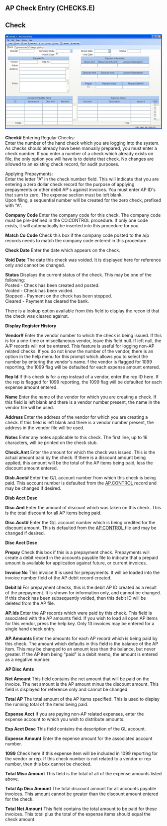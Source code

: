 ##  AP Check Entry (CHECKS.E)

<PageHeader />

##  Check

![](./CHECKS-E-1.jpg)

**Check#** Entering Regular Checks:  
Enter the number of the hand check which you are logging into the system. As
checks should already have been manually prepared, you must enter a check
number. If you enter a number of a check which already exists on file, the
only option you will have is to delete that check. No changes are allowed to
an existing check record, for audit purposes.  
  
Applying Prepayments:  
Enter the letter "A" in the check number field. This will indicate that you
are entering a zero dollar check record for the purpose of applying
prepayments or other debit AP's against invoices. You must enter AP ID's that
sum to zero. The expense section must be left blank.  
Upon filing, a sequential number will be created for the zero check, prefixed
with "A".  
  
**Company Code** Enter the company code for this check. The company code must
be pre-defined in the CO.CONTROL procedure. If only one code exists, it will
automatically be inserted into this procedure for you.  
  
**Match Co Code** Check this box if the company code posted to the a/p records
needs to match the company code entered in this procedure.  
  
**Check Date** Enter the date which appears on the check.  
  
**Void Date** The date this check was voided. It is displayed here for
reference only and cannot be changed.  
  
**Status** Displays the current status of the check. This may be one of the
following:  
Posted - Check has been created and posted.  
Voided - Check has been voided.  
Stopped - Payment on the check has been stopped.  
Cleared - Payment has cleared the bank.  
  
There is a lookup option available from this field to display the recon id
that the check was cleared against.  
  
**Display Register History**  
  
**Vendor#** Enter the vendor number to which the check is being issued. If
this is for a one-time or miscellaneous vendor, leave this field null. If left
null, the A/P records will not be entered. This feature is useful for logging
non-AP related checks. If you do not know the number of the vendor, there is
an option in the help menu for this prompt which allows you to select the
number by entering the vendor's name. f the vendor is flagged for 1099
reporting, the 1099 flag will be defaulted for each expense amount entered.  
  
**Rep Id** If this check is for a rep instead of a vendor, enter the rep ID
here. If the rep is flagged for 1099 reporting, the 1099 flag will be
defaulted for each expense amount entered.  
  
**Name** Enter the name of the vendor for which you are creating a check. If
this field is left blank and there is a vendor number present, the name in the
vendor file will be used.  
  
**Address** Enter the address of the vendor for which you are creating a
check. If this field is left blank and there is a vendor number present, the
address in the vendor file will be used.  
  
**Notes** Enter any notes applicable to this check. The first line, up to 16
characters, will be printed on the check stub.  
  
**Check.Amt** Enter the amount for which the check was issued. This is the
actual amount paid by the check. If there is a discount amount being applied,
this amount will be the total of the AP items being paid, less the discount
amount entered.  
  
**Disb.Acct#** Enter the G/L account number from which this check is being paid. This account number is defaulted from the [ AP.CONTROL ](../../../../../../rover/AP-OVERVIEW/AP-ENTRY/AP-E/CHECKS-E/AP-CONTROL) record and may be changed if desired.   
  
**Disb Acct Desc**  
  
**Disc.Amt** Enter the amount of discount which was taken on this check. This
is the total discount for all AP items being paid.  
  
**Disc.Acct#** Enter the G/L account number which is being credited for the discount amount. This is defaulted from the [ AP.CONTROL ](../../../../../../rover/AP-OVERVIEW/AP-ENTRY/AP-E/CHECKS-E/AP-CONTROL) file and may be changed if desired.   
  
**Disc Acct Desc**  
  
**Prepay** Check this box if this is a prepayment check. Prepayments will
create a debit record in the accounts payable file to indicate that a prepaid
amount is available for application against future, or current invoices.  
  
**Invoice No** This invoice # is used for prepayments. It will be loaded into
the invoice number field of the AP debit record created.  
  
**Debit Id** For prepayment checks, this is the debit AP ID created as a
result of the prepayment. It is shown for information only, and cannot be
changed. If this check has been subsequently voided, then this debit ID will
be deleted from the AP file.  
  
**AP.Ids** Enter the AP records which were paid by this check. This field is
associated with the AP amounts field. If you wish to load all open AP items
for this vendor, press the help key. Only 13 invoices may be entered for a
single hand check entry.  
  
**AP.Amounts** Enter the amounts for each AP record which is being paid by
this check. The amount which defaults in this field is the balance of the AP
item. This may be changed to an amount less than the balance, but never
greater. If the AP item being "paid" is a debit memo, the amount is entered as
a negative number.  
  
**AP Disc Amts**  
  
**Net Amount** This field contains the net amount that will be paid on the
invoice. The net amount is the AP amount minus the discount amount. This field
is displayed for reference only and cannot be changed.  
  
**Total AP** The total amount of the AP items specified. This is used to
display the running total of the items being paid.  
  
**Expense Acct** If you are paying non-AP related expenses, enter the expense
account to which you wish to distribute amounts.  
  
**Exp Acct Desc** This field contains the description of the GL account.  
  
**Expense Amount** Enter the expense amount for the associated account number.  
  
**1099** Check here if this expense item will be included in 1099 reporting
for the vendor or rep. If this check number is not related to a vendor or rep
number, then this box cannot be checked.  
  
**Total Misc Amount** This field is the total of all of the expense amounts
listed above.  
  
**Total Ap Disc Amount** The total discount amount for all accounts payable
invoices. This amount cannot be greater than the discount amount entered for
the check.  
  
**Total Net Amount** This field contains the total amount to be paid for these
invoices. This total plus the total of the expense items should equal the
check amount.  
  
  
<badge text= "Version 8.10.57" vertical="middle" />

<PageFooter />